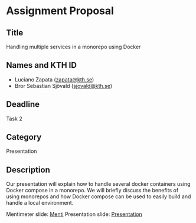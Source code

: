 # Assignment Proposal

## Title

Handling multiple services in a monorepo using Docker

## Names and KTH ID

- Luciano Zapata (zapata@kth.se)
- Bror Sebastian Sjövald (sjovald@kth.se)

## Deadline

Task 2

## Category

Presentation

## Description

Our presentation will explain how to handle several docker containers using Docker compose in a monorepo. We will briefly discuss the benefits of using monorepos and how Docker compose can be used to easily build and handle a local environment.

Mentimeter slide: [Menti](https://drive.google.com/file/d/1Jul2oFZZECgAiU-b11q0B-SWo_NbGsYE/view?usp=sharing)
Presentation slide: [Presentation](https://drive.google.com/file/d/1GV7QdBESzseTgZBohGWnwXoJYvCP7uBv/view?usp=sharing)

